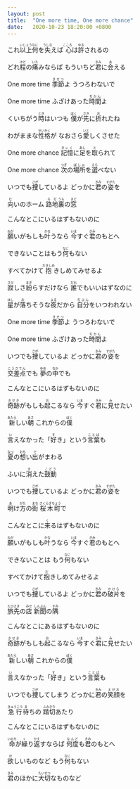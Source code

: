 ```yaml
---
layout: post
title:  "One more time, One more chance"
date:   2020-10-23 18:20:00 +0800
---
```


<p>
これ<ruby>以上<rt>いじょう</rt></ruby><ruby>何<rt>なに</rt></ruby>を<ruby>失<rt>うしな</rt></ruby>えば<ruby> 心<rt>こころ</rt></ruby>は<ruby>許<rt>ゆる</rt></ruby>されるの
<br />

どれ<ruby>程<rt>ほど</rt></ruby>の<ruby>痛<rt>いた</rt></ruby>みならば もういちど<ruby>君<rt>きみ</rt></ruby>に<ruby>会<rt>あ</rt></ruby>える
<br />

One more time <ruby>季節<rt>きせつ</rt></ruby>よ うつろわないで
<br />

One more time ふざけあった<ruby>時間<rt>ぢかん</rt></ruby>よ
</p>

<p>
くいちがう<ruby>時<rt>とき</rt></ruby>はいつも <ruby>僕<rt>ぼく</rt></ruby>が<ruby>先<rt>さき</rt></ruby>に<ruby>折<rt>お</rt></ruby>れたね
<br />

わがままな<ruby>性格<rt>せいかく</rt></ruby>が なおさら<ruby>愛<rt>いと</rt></ruby>しくさせた
<br />

One more chance <ruby>記憶<rt>きぃく</rt></ruby>に<ruby>足<rt>あし</rt></ruby>を<ruby>取<rt>と</rt></ruby>られて
<br />

One more chance <ruby>次<rt>つぎ</rt></ruby>の<ruby>場所<rt>ばしぉ</rt></ruby>を<ruby>選<rt>えら</rt></ruby>べない
</p>

<p>
いつでも<ruby>捜<rt>さが</rt></ruby>しているよ どっかに<ruby>君<rt>きみ</rt></ruby>の<ruby>姿<rt>すがた</rt></ruby>を
<br />

<ruby>向<rt>む</rt></ruby>いのホーム <ruby>路<rt>ろ</rt></ruby><ruby>地<rt>ぢ</rt></ruby><ruby>裏<rt>うら</rt></ruby>の<ruby>窓<rt>まど</rt></ruby>
<br />

こんなとこにいるはずもないのに
<br />

<ruby>願<rt>ねが</rt></ruby>いがもしも<ruby>叶<rt>かな</rt></ruby>うなら <ruby>今<rt>いま</rt></ruby>すぐ<ruby>君<rt>きみ</rt></ruby>のもとへ
<br />

できないことはもう<ruby>何<rt>なに</rt></ruby>もない
<br />

すべてかけて<ruby>抱<rt>だきしめ</rt></ruby>きしめてみせるよ
</p>

<p>
<ruby>寂<rt>さび</rt></ruby>しさ<ruby>紛<rt>まぎ</rt></ruby>らすだけなら <ruby>誰<rt>だれ</rt></ruby>でもいいはずなのに
<br />

<ruby>星<rt>ほし</rt></ruby>が<ruby>落<rt>お</rt></ruby>ちそうな<ruby>夜<rt>よる</rt></ruby>だから <ruby>自分<rt>ぢぶん</rt></ruby>をいつわれない
<br />

One more time <ruby>季節<rt>きせつ</rt></ruby>よ うつろわないで
<br />

One more time ふざけあった<ruby>時間<rt>ぢかん</rt></ruby>よ
</p>

<p>
いつでも<ruby>捜<rt>さが</rt></ruby>しているよ どっかに<ruby>君<rt>きみ</rt></ruby>の<ruby>姿<rt>すがた</rt></ruby>を
<br />

<ruby>交差点<rt>こうさてん</rt></ruby>でも <ruby>夢<rt>ゆめ</rt></ruby>の<ruby>中<rt>なか</rt></ruby>でも
<br />

こんなとこにいるはずもないのに
<br />

<ruby>奇跡<rt>きせき</rt></ruby>がもしも<ruby>起<rt>お</rt></ruby>こるなら <ruby>今<rt>いま</rt></ruby>すぐ<ruby>君<rt>きみ</rt></ruby>に<ruby>見<rt>み</rt></ruby>せたい
<br />

<ruby>新<rt>あたら</rt></ruby>しい<ruby>朝<rt>あさ</rt></ruby> これからの<ruby>僕<rt>ぼく</rt></ruby>
<br />

<ruby>言<rt>い</rt></ruby>えなかった「<ruby>好<rt>す</rt></ruby>き」という<ruby>言葉<rt>ことば</rt></ruby>も
</p>

<p>
<ruby>夏<rt>なつ</rt></ruby>の<ruby>想<rt>おも</rt></ruby>い<ruby>出<rt>で</rt></ruby>がまわる
<br />

ふいに<ruby>消<rt>き</rt></ruby>えた<ruby>鼓動<rt>こどう</rt></ruby>
</p>

<p>
いつでも<ruby>捜<rt>さが</rt></ruby>しているよ どっかに<ruby>君<rt>きみ</rt></ruby>の<ruby>姿<rt>すがた</rt></ruby>を
<br />

<ruby>明<rt>あ</rt></ruby>け<ruby>方<rt>がた</rt></ruby>の<ruby>街<rt>まち</rt></ruby> <ruby>桜木町<rt>さくらぎちょう</rt></ruby>で
<br />

こんなとこに<ruby>来<rt>く</rt></ruby>るはずもないのに
<br />

<ruby>願<rt>ねが</rt></ruby>いがもしも<ruby>叶<rt>かな</rt></ruby>うなら <ruby>今<rt>いま</rt></ruby>すぐ<ruby>君<rt>きみ</rt></ruby>のもとへ
<br />

できないことは もう<ruby>何<rt>なに</rt></ruby>もない
<br />

すべてかけて<ruby>抱<rt>だ</rt></ruby>きしめてみせるよ
</p>

<p>
いつでも<ruby>捜<rt>さが</rt></ruby>しているよ どっかに<ruby>君<rt>きみ</rt></ruby>の<ruby>破片<rt>かけら</rt></ruby>を
<br />

<ruby>旅先<rt>たびさき</rt></ruby>の<ruby>店<rt>みせ</rt></ruby> <ruby>新聞<rt>しんぶん</rt></ruby>の<ruby>隅<rt>すみ</rt></ruby>
<br />

こんなとこにあるはずもないのに
<br />

<ruby>奇跡<rt>きせき</rt></ruby>がもしも<ruby>起<rt>お</rt></ruby>こるなら <ruby>今<rt>いま</rt></ruby>すぐ<ruby>君<rt>きみ</rt></ruby>に<ruby>見<rt>み</rt></ruby>せたい
<br />

<ruby>新<rt>あたら</rt></ruby>しい<ruby>朝<rt>あさ</rt></ruby> これからの<ruby>僕<rt>ぼく</rt></ruby>
<br />

<ruby>言<rt>い</rt></ruby>えなかった「<ruby>好<rt>す</rt></ruby>き」という<ruby>言葉<rt>ことば </rt></ruby>も
</p>

<p>
いつでも<ruby>捜<rt>さが</rt></ruby>してしまう どっかに<ruby>君<rt>きみ</rt></ruby>の<ruby>笑顔<rt>えがお</rt></ruby>を
<br />

<ruby>急行<rt>きゅうこう</rt></ruby><ruby>待<rt>ま</rt></ruby>ちの <ruby>踏切<rt>ふみきり</rt></ruby>あたり
<br />

こんなとこにいるはずもないのに
<br />

<ruby>命<rt>いのち</rt></ruby>が<ruby>繰<rt>く</rt></ruby>り<ruby>返<rt>かえ</rt></ruby>すならば <ruby>何度<rt>なんど</rt></ruby>も<ruby>君<rt>きみ</rt></ruby>のもとへ
<br />

<ruby>欲<rt>ほ</rt></ruby>しいものなど もう<ruby>何<rt>なに</rt></ruby>もない
<br />

<ruby>君<rt>きみ</rt></ruby>のほかに<ruby>大切<rt>たいせつ </rt></ruby>なものなど
</p>

